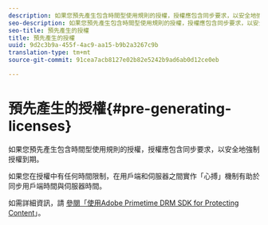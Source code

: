 ```yaml
---
description: 如果您預先產生包含時間型使用規則的授權，授權應包含同步要求，以安全地強制授權到期。
seo-description: 如果您預先產生包含時間型使用規則的授權，授權應包含同步要求，以安全地強制授權到期。
seo-title: 預先產生的授權
title: 預先產生的授權
uuid: 9d2c3b9a-455f-4ac9-aa15-b9b2a3267c9b
translation-type: tm+mt
source-git-commit: 91cea7acb8127e02b82e5242b9ad6ab0d12ce0eb

---
```



# 預先產生的授權{#pre-generating-licenses}

如果您預先產生包含時間型使用規則的授權，授權應包含同步要求，以安全地強制授權到期。

如果您在授權中有任何時間限制，在用戶端和伺服器之間實作「心搏」機制有助於同步用戶端時間與伺服器時間。

如需詳細資訊，請 [參閱「使用Adobe Primetime DRM SDK for Protecting Content](https://helpx.adobe.com/content/dam/help/en/primetime/drm/drm_protecting_content.pdf)」。
